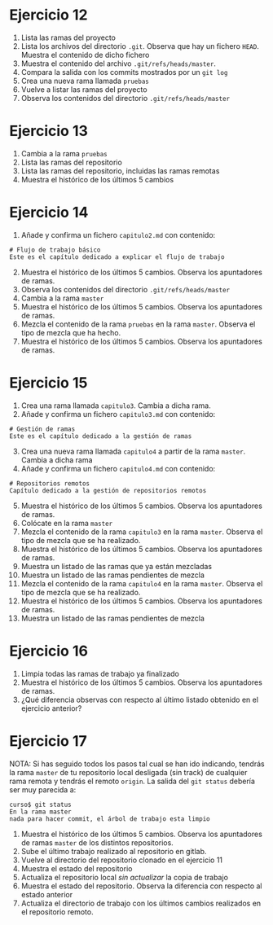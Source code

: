 # Ejercicio 12

1. Lista las ramas del proyecto
2. Lista los archivos del directorio `.git`. Observa que hay un fichero `HEAD`. Muestra el contenido de dicho fichero
3. Muestra el contenido del archivo `.git/refs/heads/master`.
4. Compara la salida con los commits mostrados por un `git log`
5. Crea una nueva rama llamada `pruebas`
6. Vuelve a listar las ramas del proyecto
7. Observa los contenidos del directorio `.git/refs/heads/master`

# Ejercicio 13

1. Cambia a la rama `pruebas`
2. Lista las ramas del repositorio
3. Lista las ramas del repositorio, incluidas las ramas remotas
4. Muestra el histórico de los últimos 5 cambios

# Ejercicio 14

1. Añade y confirma un fichero `capitulo2.md` con contenido:
  ```
  # Flujo de trabajo básico
  Este es el capítulo dedicado a explicar el flujo de trabajo
  ```
2. Muestra el histórico de los últimos 5 cambios. Observa los apuntadores de ramas.
3. Observa los contenidos del directorio `.git/refs/heads/master`
4. Cambia a la rama `master`
5. Muestra el histórico de los últimos 5 cambios. Observa los apuntadores de ramas.
6. Mezcla el contenido de la rama `pruebas` en la rama `master`. Observa el tipo de mezcla que ha hecho.
7. Muestra el histórico de los últimos 5 cambios. Observa los apuntadores de ramas.

# Ejercicio 15

1. Crea una rama llamada `capitulo3`. Cambia a dicha rama.
2. Añade y confirma un fichero `capitulo3.md` con contenido:
  ```
  # Gestión de ramas
  Este es el capítulo dedicado a la gestión de ramas
  ```
3. Crea una nueva rama llamada `capitulo4` a partir de la rama `master`. Cambia a dicha rama
4. Añade y confirma un fichero `capitulo4.md` con contenido:
  ```
  # Repositorios remotos
  Capítulo dedicado a la gestión de repositorios remotos
  ```
5. Muestra el histórico de los últimos 5 cambios. Observa los apuntadores de ramas.
6. Colócate en la rama `master`
7. Mezcla el contenido de la rama `capitulo3` en la rama `master`. Observa el tipo de mezcla que se ha realizado.
8. Muestra el histórico de los últimos 5 cambios. Observa los apuntadores de ramas.
9. Muestra un listado de las ramas que ya están mezcladas
10. Muestra un listado de las ramas pendientes de mezcla
11. Mezcla el contenido de la rama `capitulo4` en la rama `master`. Observa el tipo de mezcla que se ha realizado.
12. Muestra el histórico de los últimos 5 cambios. Observa los apuntadores de ramas.
13. Muestra un listado de las ramas pendientes de mezcla

# Ejercicio 16

1. Limpia todas las ramas de trabajo ya finalizado
2. Muestra el histórico de los últimos 5 cambios. Observa los apuntadores de ramas.
3. ¿Qué diferencia observas con respecto al último listado obtenido en el ejercicio anterior?

# Ejercicio 17

NOTA: Si has seguido todos los pasos tal cual se han ido indicando, tendrás la rama `master` de tu repositorio local desligada (sin track) de cualquier rama remota y tendrás el remoto `origin`. La salida del `git status` debería ser muy parecida a:
```
curso$ git status
En la rama master
nada para hacer commit, el árbol de trabajo esta limpio
```

1. Muestra el histórico de los últimos 5 cambios. Observa los apuntadores de ramas `master` de los distintos repositorios.
2. Sube el último trabajo realizado al repositorio en gitlab.
3. Vuelve al directorio del repositorio clonado en el ejercicio 11
4. Muestra el estado del repositorio
5. Actualiza el repositorio local *sin actualizar* la copia de trabajo
6. Muestra el estado del repositorio. Observa la diferencia con respecto al estado anterior
7. Actualiza el directorio de trabajo con los últimos cambios realizados en el repositorio remoto.
